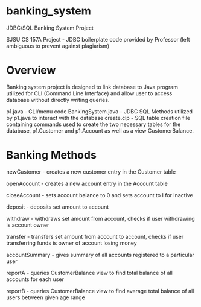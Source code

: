 # banking_system
JDBC/SQL Banking System Project

SJSU CS 157A Project - JDBC boilerplate code provided by Professor (left ambiguous to prevent against plagiarism)

# Overview
Banking system project is designed to link database to Java program utilized for CLI (Command Line Interface) and allow user to access database without directly writing queries. 

p1.java             - CLI/menu code
BankingSystem.java  - JDBC SQL Methods utilized by p1.java to interact with the database
create.clp          - SQL table creation file containing commands used to create the two necessary tables for the database,        p1.Customer and p1.Account as well as a view CustomerBalance.

# Banking Methods

newCustomer - creates a new customer entry in the Customer table

openAccount - creates a new account entry in the Account table

closeAccount - sets account balance to 0 and sets account to I for Inactive

deposit - deposits set amount to account

withdraw - withdraws set amount from account, checks if user withdrawing is account owner

transfer - transfers set amount from account to account, checks if user transferring funds is owner of account losing money

accountSummary - gives summary of all accounts registered to a particular user

reportA - queries CustomerBalance view to find total balance of all accounts for each user

reportB - queries CustomerBalance view to find average total balance of all users between given age range
